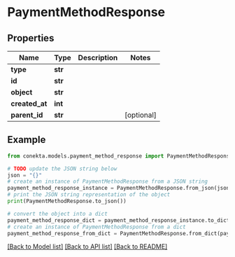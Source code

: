 # PaymentMethodResponse


## Properties

Name | Type | Description | Notes
------------ | ------------- | ------------- | -------------
**type** | **str** |  | 
**id** | **str** |  | 
**object** | **str** |  | 
**created_at** | **int** |  | 
**parent_id** | **str** |  | [optional] 

## Example

```python
from conekta.models.payment_method_response import PaymentMethodResponse

# TODO update the JSON string below
json = "{}"
# create an instance of PaymentMethodResponse from a JSON string
payment_method_response_instance = PaymentMethodResponse.from_json(json)
# print the JSON string representation of the object
print(PaymentMethodResponse.to_json())

# convert the object into a dict
payment_method_response_dict = payment_method_response_instance.to_dict()
# create an instance of PaymentMethodResponse from a dict
payment_method_response_from_dict = PaymentMethodResponse.from_dict(payment_method_response_dict)
```
[[Back to Model list]](../README.md#documentation-for-models) [[Back to API list]](../README.md#documentation-for-api-endpoints) [[Back to README]](../README.md)


